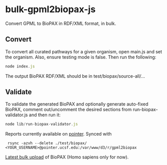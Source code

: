 # bulk-gpml2biopax-js

Convert GPML to BioPAX in RDF/XML format, in bulk.

## Convert

To convert all curated pathways for a given organism, open main.js
and set the organism. Also, ensure testing mode is false. Then run the following:

```js
node index.js
```

The output BioPAX RDF/XML should be in test/biopax/source-all/...

## Validate

To validate the generated BioPAX and optionally generate auto-fixed BioPAX,
comment out/uncomment the desired sections from run-biopax-validator.js and
then run it:

```js
node lib/run-biopax-validator.js
```

Reports currently available on [pointer](http://pointer.ucsf.edu/d3/r/gpml2biopax/). Synced with

```
 rsync -azvh --delete ./test/biopax/ <YOUR_USERNAME>@pointer.ucsf.edu:/var/www/d3/r/gpml2biopax
 ```
 
 [Latest bulk upload](http://pointer.ucsf.edu/wp/biopax/wikipathways-human-v20150929-biopax3.zip) of BioPAX (Homo sapiens only for now).
